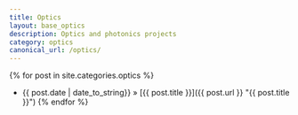```yaml
---
title: Optics
layout: base_optics
description: Optics and photonics projects
category: optics
canonical_url: /optics/
---
```


{% for post in site.categories.optics %}
  * {{ post.date | date_to_string}} » [{{ post.title }}]({{ post.url }} "{{ post.title }}")
{% endfor %}